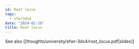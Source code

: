 ```yaml
---
id: Root locus
tags:
  - sfwr3dx4
date: "2024-02-28"
title: Root locus
---
```

See also [[thoughts/university/sfwr-3dx4/root_locus.pdf|slides]]

